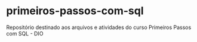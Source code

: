 # primeiros-passos-com-sql
Repositório destinado aos arquivos e atividades do curso Primeiros Passos com SQL - DIO
